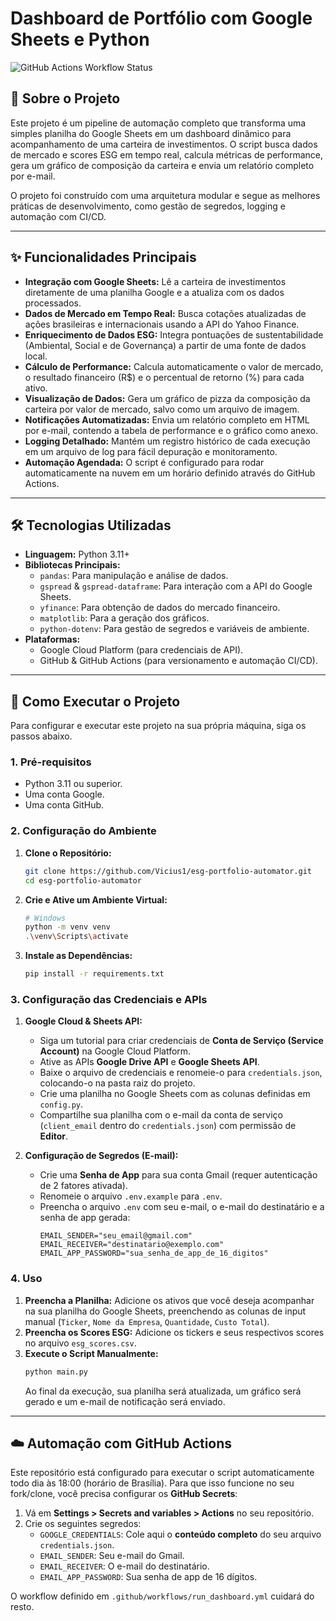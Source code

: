 # Dashboard de Portfólio com Google Sheets e Python

![GitHub Actions Workflow Status](https://github.com/Vicius1/esg-portfolio-automator/actions/workflows/run_dashboard.yml/badge.svg)

## 📖 Sobre o Projeto

Este projeto é um pipeline de automação completo que transforma uma simples planilha do Google Sheets em um dashboard dinâmico para acompanhamento de uma carteira de investimentos. O script busca dados de mercado e scores ESG em tempo real, calcula métricas de performance, gera um gráfico de composição da carteira e envia um relatório completo por e-mail.

O projeto foi construído com uma arquitetura modular e segue as melhores práticas de desenvolvimento, como gestão de segredos, logging e automação com CI/CD.

---

## ✨ Funcionalidades Principais

- **Integração com Google Sheets:** Lê a carteira de investimentos diretamente de uma planilha Google e a atualiza com os dados processados.
- **Dados de Mercado em Tempo Real:** Busca cotações atualizadas de ações brasileiras e internacionais usando a API do Yahoo Finance.
- **Enriquecimento de Dados ESG:** Integra pontuações de sustentabilidade (Ambiental, Social e de Governança) a partir de uma fonte de dados local.
- **Cálculo de Performance:** Calcula automaticamente o valor de mercado, o resultado financeiro (R$) e o percentual de retorno (%) para cada ativo.
- **Visualização de Dados:** Gera um gráfico de pizza da composição da carteira por valor de mercado, salvo como um arquivo de imagem.
- **Notificações Automatizadas:** Envia um relatório completo em HTML por e-mail, contendo a tabela de performance e o gráfico como anexo.
- **Logging Detalhado:** Mantém um registro histórico de cada execução em um arquivo de log para fácil depuração e monitoramento.
- **Automação Agendada:** O script é configurado para rodar automaticamente na nuvem em um horário definido através do GitHub Actions.

---

## 🛠️ Tecnologias Utilizadas

- **Linguagem:** Python 3.11+
- **Bibliotecas Principais:**
  - `pandas`: Para manipulação e análise de dados.
  - `gspread` & `gspread-dataframe`: Para interação com a API do Google Sheets.
  - `yfinance`: Para obtenção de dados do mercado financeiro.
  - `matplotlib`: Para a geração dos gráficos.
  - `python-dotenv`: Para gestão de segredos e variáveis de ambiente.
- **Plataformas:**
  - Google Cloud Platform (para credenciais de API).
  - GitHub & GitHub Actions (para versionamento e automação CI/CD).

---

## 🚀 Como Executar o Projeto

Para configurar e executar este projeto na sua própria máquina, siga os passos abaixo.

### 1. Pré-requisitos

- Python 3.11 ou superior.
- Uma conta Google.
- Uma conta GitHub.

### 2. Configuração do Ambiente

1.  **Clone o Repositório:**
    ```bash
    git clone https://github.com/Vicius1/esg-portfolio-automator.git
    cd esg-portfolio-automator
    ```

2.  **Crie e Ative um Ambiente Virtual:**
    ```bash
    # Windows
    python -m venv venv
    .\venv\Scripts\activate
    ```

3.  **Instale as Dependências:**
    ```bash
    pip install -r requirements.txt
    ```

### 3. Configuração das Credenciais e APIs

1.  **Google Cloud & Sheets API:**
    - Siga um tutorial para criar credenciais de **Conta de Serviço (Service Account)** na Google Cloud Platform.
    - Ative as APIs **Google Drive API** e **Google Sheets API**.
    - Baixe o arquivo de credenciais e renomeie-o para `credentials.json`, colocando-o na pasta raiz do projeto.
    - Crie uma planilha no Google Sheets com as colunas definidas em `config.py`.
    - Compartilhe sua planilha com o e-mail da conta de serviço (`client_email` dentro do `credentials.json`) com permissão de **Editor**.

2.  **Configuração de Segredos (E-mail):**
    - Crie uma **Senha de App** para sua conta Gmail (requer autenticação de 2 fatores ativada).
    - Renomeie o arquivo `.env.example` para `.env`.
    - Preencha o arquivo `.env` com seu e-mail, o e-mail do destinatário e a senha de app gerada:
      ```
      EMAIL_SENDER="seu_email@gmail.com"
      EMAIL_RECEIVER="destinatario@exemplo.com"
      EMAIL_APP_PASSWORD="sua_senha_de_app_de_16_digitos"
      ```

### 4. Uso

1.  **Preencha a Planilha:** Adicione os ativos que você deseja acompanhar na sua planilha do Google Sheets, preenchendo as colunas de input manual (`Ticker`, `Nome da Empresa`, `Quantidade`, `Custo Total`).
2.  **Preencha os Scores ESG:** Adicione os tickers e seus respectivos scores no arquivo `esg_scores.csv`.
3.  **Execute o Script Manualmente:**
    ```bash
    python main.py
    ```
    Ao final da execução, sua planilha será atualizada, um gráfico será gerado e um e-mail de notificação será enviado.

---

## ☁️ Automação com GitHub Actions

Este repositório está configurado para executar o script automaticamente todo dia às 18:00 (horário de Brasília). Para que isso funcione no seu fork/clone, você precisa configurar os **GitHub Secrets**:

1.  Vá em **Settings > Secrets and variables > Actions** no seu repositório.
2.  Crie os seguintes segredos:
    - `GOOGLE_CREDENTIALS`: Cole aqui o **conteúdo completo** do seu arquivo `credentials.json`.
    - `EMAIL_SENDER`: Seu e-mail do Gmail.
    - `EMAIL_RECEIVER`: O e-mail do destinatário.
    - `EMAIL_APP_PASSWORD`: Sua senha de app de 16 dígitos.

O workflow definido em `.github/workflows/run_dashboard.yml` cuidará do resto.
